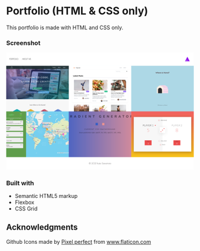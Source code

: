 # Portfolio (HTML & CSS only)

This portfolio is made with HTML and CSS only.

### Screenshot

![](./images/screenshot.png)

### Built with

- Semantic HTML5 markup
- Flexbox
- CSS Grid

## Acknowledgments

<div>Github Icons made by <a href="https://www.flaticon.com/authors/pixel-perfect" title="Pixel perfect">Pixel perfect</a> from <a href="https://www.flaticon.com/" title="Flaticon">www.flaticon.com</a></div>
